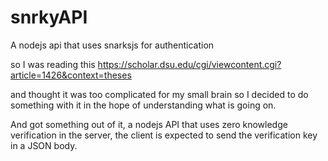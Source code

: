 # snrkyAPI
A nodejs api that uses snarksjs for authentication

so I was reading this https://scholar.dsu.edu/cgi/viewcontent.cgi?article=1426&context=theses

and thought it was too complicated for my small brain so I decided to do something with it in the hope of understanding what is going on.

And got something out of it,  a nodejs API that uses zero knowledge verification in the server, the client is expected to send the verification key in a JSON body.
